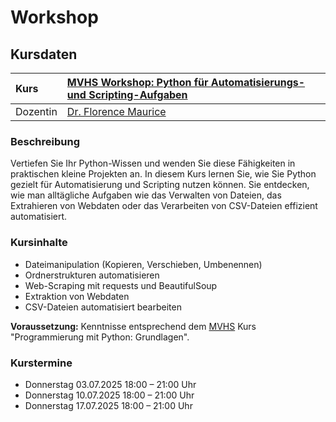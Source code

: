 # Workshop

## Kursdaten

| Kurs     | [MVHS Workshop: Python für Automatisierungs- und Scripting-Aufgaben](https://www.mvhs.de/kurse/online-programm/it-digitales/workshop-python-fuer-automatisierungs-und-scripting-aufgaben/online-kurs-460-C-U486390) |
|:---------|:--------------------------------------------------------------------------------------------------------------------------------------------------------------------------------------------------------------------|
| Dozentin | [Dr. Florence Maurice](https://www.maurice-web.de/)                                                                                                                                                                 |

### Beschreibung
Vertiefen Sie Ihr Python-Wissen und
wenden Sie diese Fähigkeiten in
praktischen kleine Projekten an. In
diesem Kurs lernen Sie, wie Sie Python
gezielt für Automatisierung und Scripting
nutzen können. Sie entdecken, wie man
alltägliche Aufgaben wie das Verwalten
von Dateien, das Extrahieren von Webdaten
oder das Verarbeiten von CSV-Dateien
effizient automatisiert.

### Kursinhalte
* Dateimanipulation (Kopieren, Verschieben, Umbenennen)
* Ordnerstrukturen automatisieren
* Web-Scraping mit requests und BeautifulSoup
* Extraktion von Webdaten
* CSV-Dateien automatisiert bearbeiten

**Voraussetzung:** Kenntnisse entsprechend dem
[MVHS](https://www.mvhs.de/) Kurs "Programmierung mit Python: Grundlagen".

### Kurstermine
* Donnerstag 03.07.2025 18:00 – 21:00 Uhr
* Donnerstag 10.07.2025 18:00 – 21:00 Uhr
* Donnerstag 17.07.2025 18:00 – 21:00 Uhr
